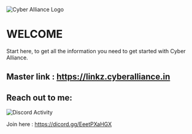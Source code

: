 ![Cyber Alliance Logo](https://i.imgur.com/U2lC14m.png)
# WELCOME
Start here, to get all the information you need to get started with Cyber Alliance.

## Master link : https://linkz.cyberalliance.in

## Reach out to me:
![Discord Activity](https://discord.c99.nl/widget/theme-3/285798166446735370.png)

Join here : https://dicord.gg/EeetPXaHGX
